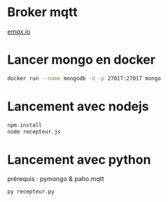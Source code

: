 # Broker mqtt

[emqx.io](http://www.emqx.io/online-mqtt-client#)

# Lancer mongo en docker
```bash
docker run --name mongodb -d -p 27017:27017 mongo
```

# Lancement avec nodejs
```bash
npm install
node recepteur.js
```

# Lancement avec python
prérequis : pymongo & paho.mqtt
```bash
py recepteur.py
```
